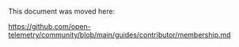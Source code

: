 This document was moved here:

https://github.com/open-telemetry/community/blob/main/guides/contributor/membership.md

